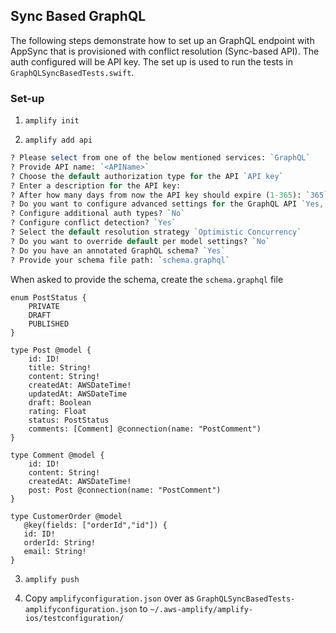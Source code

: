 ## Sync Based GraphQL

The following steps demonstrate how to set up an GraphQL endpoint with AppSync that is provisioned with conflict resolution (Sync-based API). The auth configured will be API key. The set up is used to run the tests in `GraphQLSyncBasedTests.swift`.

### Set-up

1. `amplify init`

2. `amplify add api`

```perl
? Please select from one of the below mentioned services: `GraphQL`
? Provide API name: `<APIName>`
? Choose the default authorization type for the API `API key`
? Enter a description for the API key:
? After how many days from now the API key should expire (1-365): `365`
? Do you want to configure advanced settings for the GraphQL API `Yes, I want to make some additional changes.`
? Configure additional auth types? `No`
? Configure conflict detection? `Yes`
? Select the default resolution strategy `Optimistic Concurrency`
? Do you want to override default per model settings? `No`
? Do you have an annotated GraphQL schema? `Yes`
? Provide your schema file path: `schema.graphql`
```
When asked to provide the schema, create the `schema.graphql` file
```
enum PostStatus {
    PRIVATE
    DRAFT
    PUBLISHED
}

type Post @model {
    id: ID!
    title: String!
    content: String!
    createdAt: AWSDateTime!
    updatedAt: AWSDateTime
    draft: Boolean
    rating: Float
    status: PostStatus
    comments: [Comment] @connection(name: "PostComment")
}

type Comment @model {
    id: ID!
    content: String!
    createdAt: AWSDateTime!
    post: Post @connection(name: "PostComment")
}

type CustomerOrder @model
   @key(fields: ["orderId","id"]) {
   id: ID!
   orderId: String!
   email: String!
}
```

3. `amplify push`

4. Copy `amplifyconfiguration.json` over as `GraphQLSyncBasedTests-amplifyconfiguration.json` to `~/.aws-amplify/amplify-ios/testconfiguration/`

